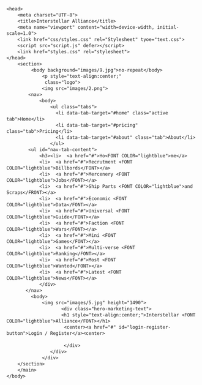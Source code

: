 <!DOCTYPE html
<html>
    <head>
        <meta charset="UTF-8">
        <title>Interstellar Alliance</title>
        <meta name="viewport" content="width=device-width, initial-scale=1.0">
        <link href="css/styles.css" rel="Stylesheet" tyoe="text.css">
        <script src="script.js" defer></script>
        <link href="styles.css" rel="stylesheet">
    </head>
        <section>
             <body background="images/9.jpg">no-repeat</body>
                 <p style="text-align:center;"
                  class="logo"> 
                 <img src="images/2.png">
            <nav>
                <body>
                    <ul class="tabs">
                      <li data-tab-target="#home" class="active tab">Home</li>
                      <li data-tab-target="#pricing" class="tab">Pricing</li>
                      <li data-tab-target="#about" class="tab">About</li>
                    </ul>
            <ul id="nav-tab-content">
                <h3><li>  <a href="#">Ho<FONT COLOR="lightblue">me</a>
                <li>  <a href="#">Recrutment <FONT COLOR="lightblue">Billbords</FONT></a>
                <li>  <a href="#">Mercenery <FONT COLOR="lightblue">Jobs</FONT></a>
                <li>  <a href="#">Ship Parts <FONT COLOR="lightblue">and Scraps</FRONT></a>
                <li>  <a href="#">Economic <FONT COLOR="lightblue">Data</FONT></a>
                <li>  <a href="#">Universal <FONT COLOR="lightblue">Guide</FONT></a>
                <li>  <a href="#">Faction <FONT COLOR="lightblue">Wars</FONT></a>
                <li>  <a href="#">Mini <FONT COLOR="lightblue">Games</FONT></a>
                <li>  <a href="#">Multi-verse <FONT COLOR="lightblue">Ranking</FONT></a>
                <li>  <a href="#">Most <FONT COLOR="lightblue">Wanted</FONT></a>
                <li>  <a href="#">Latest <FONT COLOR="lightblue">News</FONT></a>   
                </div>
           </nav>
             <body>
                 <img src="images/5.jpg" height="1490">
                        <div class="hero-marketing-text">
                        <h1 style="text-align:center;">Interstellar <FONT COLOR="lightblue">Alliance</FONT></h1>
                         <center><a href="#" id="login-register-button">Login / Register</a><center>
                              
                         </div>  
                    </div>
                 </div>
        </section>          
        </main>
    </body>
 </html>

